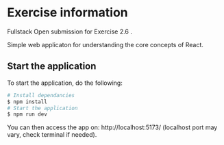 # Exercise information

Fullstack Open submission for Exercise 2.6 .

Simple web applicaton for understanding the core concepts of React.

## Start the application

To start the application, do the following:

```bash
# Install dependancies
$ npm install
# Start the application
$ npm run dev
```

You can then access the app on: http://localhost:5173/  (localhost port may vary, check terminal if needed).
